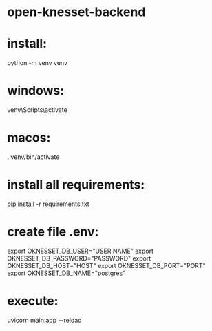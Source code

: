 # open-knesset-backend

# install:

python -m venv venv

# windows:

venv\Scripts\activate

# macos:

. venv/bin/activate

# install all requirements:

pip install -r requirements.txt

# create file .env:

export OKNESSET_DB_USER="USER NAME"
export OKNESSET_DB_PASSWORD="PASSWORD"
export OKNESSET_DB_HOST="HOST"
export OKNESSET_DB_PORT="PORT"
export OKNESSET_DB_NAME="postgres"

# execute:

uvicorn main:app --reload
